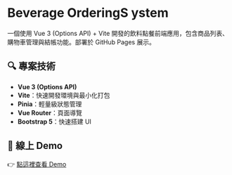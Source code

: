 # Beverage OrderingS ystem

一個使用 Vue 3 (Options API) + Vite 開發的飲料點餐前端應用，包含商品列表、購物車管理與結帳功能。部署於 GitHub Pages 展示。

## 🔍 專案技術

- **Vue 3 (Options API)**
- **Vite**：快速開發環境與最小化打包
- **Pinia**：輕量級狀態管理
- **Vue Router**：頁面導覽
- **Bootstrap 5**：快速搭建 UI

## 🚀 線上 Demo

👉 [點這裡查看 Demo](https://williamhsieh615.github.io/BeverageOrderingSystem/)
